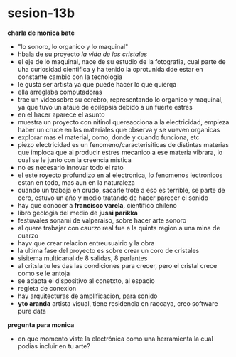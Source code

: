 # sesion-13b

__charla de monica bate__
- "lo sonoro, lo organico y lo maquinal"
- hbala de su proyecto _la vida de los cristales_
- el eje de lo maquinal, nace de su estudio de la fotografia, cual parte de uha curiosidad cientifica y ha tenido la oprotunida dde estar en constante cambio con la tecnologia
- le gusta ser artista ya que puede hacer lo que quierqa
- ella arreglaba computadoras
- trae un videosobre su cerebro, representando lo organico y maquinal, ya que tuvo un ataue de epilepsia debido a un fuerte estres
- en el hacer aparece el asunto
- muestra un proyecto con nitinol quereacciona a la electricidad, empieza haber un cruce en las materiales que observa y se vueven organicas
- explorar mas el material, como, donde y cuando funciona, etc
- piezo electricidad es un fenomeno/caracterisiticas de distintas materias que imploca que al producir estres mecanico a ese materia vibrara, lo cual se le junto con la creencia mistica
- no es necesario innovar todo el rato
- el este royecto profundizo en al electronica, lo fenomenos lectronicos estan en todo, mas aun en la naturaleza
- cuando un trabaja en crudo, sacarle trote a eso es terrible, se parte de cero, estuvo un año y medio tratando de hacer parecer el sonido
- hay que conocer a __francisco varela__, cientifico chileno 
- libro geologia del medio de __jussi parikka__
- festuvales sonami de valparaiso, sobre hacer arte sonoro
- al quere trabajar con caurzo real fue a la quinta region a una mina de cuarzo
- hayv que crear relacion entreusuairio y la obra
- la ultima fase del proyecto es sobre crear un coro de cristales
- sisitema multicanal de 8 salidas, 8 parlantes
- al critsla tu les das las condiciones para crecer, pero el cristal crece como se le antoja
- se adapta el dispositivo al conetxto, al espacio
- regleta de conexion
- hay arquitecturas de amplificacion, para sonido
- __yto aranda__ artista visual, tiene residencia en raocaya, creo software pure data

__pregunta para monica__
- en que momento viste la electrónica como una herramienta la cual podias incluir en tu arte?
